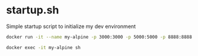 # startup.sh
Simple startup script to initialize my dev environment

```sh
docker run -it --name my-alpine -p 3000:3000 -p 5000:5000 -p 8888:8888 alpine
```

```sh
docker exec -it my-alpine sh
```

